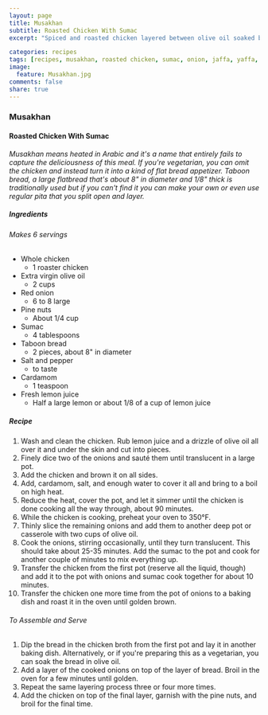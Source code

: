 ```yaml
---
layout: page
title: Musakhan
subtitle: Roasted Chicken With Sumac
excerpt: "Spiced and roasted chicken layered between olive oil soaked bread and onions with an abundance of sumac."

categories: recipes
tags: [recipes, musakhan, roasted chicken, sumac, onion, jaffa, yaffa, Palestinian, vegan, vegetarian]
image:
  feature: Musakhan.jpg
comments: false
share: true
---
```

### Musakhan
#### Roasted Chicken With Sumac

*Musakhan means heated in Arabic and it's a name that entirely fails to capture the deliciousness of this meal. If you're vegetarian, you can omit the chicken and instead turn it into a kind of flat bread appetizer. Taboon bread, a large flatbread that's about 8" in diameter and 1/8" thick is traditionally used but if you can't find it you can make your own or even use regular pita that you split open and layer.*

##### Ingredients
###### Makes 6 servings

* Whole chicken
  - 1 roaster chicken
* Extra virgin olive oil
  - 2 cups
* Red onion
  - 6 to 8 large
* Pine nuts
  - About 1/4 cup
* Sumac
  - 4 tablespoons
* Taboon bread
  - 2 pieces, about 8" in diameter
* Salt and pepper
  - to taste
* Cardamom
  - 1 teaspoon
* Fresh lemon juice
  - Half a large lemon or about 1/8 of a cup of lemon juice

##### Recipe
1. Wash and clean the chicken. Rub lemon juice and a drizzle of olive oil all over it and under the skin and cut into pieces.
2. Finely dice two of the onions and sauté them until translucent in a large pot.
3. Add the chicken and brown it on all sides.
4. Add, cardamom, salt, and enough water to cover it all and bring to a boil on high heat.
5. Reduce the heat, cover the pot, and let it simmer until the chicken is done cooking all the way through, about 90 minutes.
6. While the chicken is cooking, preheat your oven to 350°F.
7. Thinly slice the remaining onions and add them to another deep pot or casserole with two cups of olive oil.
8. Cook the onions, stirring occasionally, until they turn translucent. This should take about 25-35 minutes. Add the sumac to the pot and cook for another couple of minutes to mix everything up.
9. Transfer the chicken from the first pot (reserve all the liquid, though) and add it to the pot with onions and sumac cook together for about 10 minutes.
10. Transfer the chicken one more time from the pot of onions to a baking dish and roast it in the oven until golden brown.

###### To Assemble and Serve
1. Dip the bread in the chicken broth from the first pot and lay it in another baking dish. Alternatively, or if you're preparing this as a vegetarian, you can soak the bread in olive oil.
2. Add a layer of the cooked onions on top of the layer of bread. Broil in the oven for a few minutes until golden.
3. Repeat the same layering process three or four more times.
4. Add the chicken on top of the final layer, garnish with the pine nuts, and broil for the final time.
